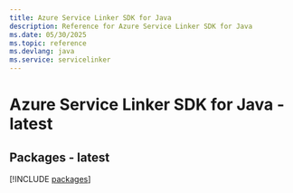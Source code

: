 ```yaml
---
title: Azure Service Linker SDK for Java
description: Reference for Azure Service Linker SDK for Java
ms.date: 05/30/2025
ms.topic: reference
ms.devlang: java
ms.service: servicelinker
---
```

# Azure Service Linker SDK for Java - latest
## Packages - latest
[!INCLUDE [packages](service-linker-index.md)]